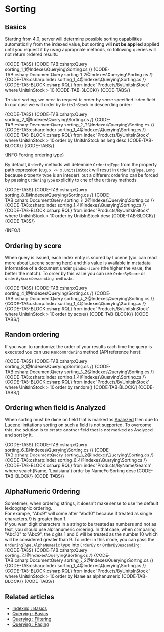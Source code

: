 ﻿# Sorting

## Basics

Starting from 4.0, server will determine possible sorting capabilities automatically from the indexed value, but sorting will **not be applied** applied until you request it by using appropriate methods, so following queries will not return ordered results:

{CODE-TABS}
{CODE-TAB:csharp:Query sorting_1_1@Indexes\Querying\Sorting.cs /}
{CODE-TAB:csharp:DocumentQuery sorting_1_2@Indexes\Querying\Sorting.cs /}
{CODE-TAB:csharp:Index sorting_1_4@Indexes\Querying\Sorting.cs /}
{CODE-TAB-BLOCK:csharp:RQL}
from index 'Products/ByUnitsInStock' 
where UnitsInStock > 10
{CODE-TAB-BLOCK/}
{CODE-TABS/}

To start sorting, we need to request to order by some specified index field. In our case we will order by `UnitsInStock` in descending order:

{CODE-TABS}
{CODE-TAB:csharp:Query sorting_2_1@Indexes\Querying\Sorting.cs /}
{CODE-TAB:csharp:DocumentQuery sorting_2_2@Indexes\Querying\Sorting.cs /}
{CODE-TAB:csharp:Index sorting_1_4@Indexes\Querying\Sorting.cs /}
{CODE-TAB-BLOCK:csharp:RQL}
from index 'Products/ByUnitsInStock' 
where UnitsInStock > 10
order by UnitsInStock as long desc
{CODE-TAB-BLOCK/}
{CODE-TABS/}

{INFO:Forcing ordering type}

By default, `OrderBy` methods will determine `OrderingType` from the property path expression (e.g. `x => x.UnitsInStock` will result in `OrderingType.Long` because property type is an integer), but a different ordering can be forced by passing `OrderingType` explicitly to one of the `OrderBy` methods.

{CODE-TABS}
{CODE-TAB:csharp:Query sorting_8_1@Indexes\Querying\Sorting.cs /}
{CODE-TAB:csharp:DocumentQuery sorting_8_2@Indexes\Querying\Sorting.cs /}
{CODE-TAB:csharp:Index sorting_1_4@Indexes\Querying\Sorting.cs /}
{CODE-TAB-BLOCK:csharp:RQL}
from index 'Products/ByUnitsInStock' 
where UnitsInStock > 10
order by UnitsInStock desc
{CODE-TAB-BLOCK/}
{CODE-TABS/}

{INFO/}

## Ordering by score

When query is issued, each index entry is scored by Lucene (you can read more about Lucene scoring [here](http://lucene.apache.org/core/3_3_0/scoring.html)) and this value is available in metadata information of a document under `@index-score` (the higher the value, the better the match). To order by this value you can use `OrderByScore` or `OrderByScoreDescending` methods:

{CODE-TABS}
{CODE-TAB:csharp:Query sorting_4_1@Indexes\Querying\Sorting.cs /}
{CODE-TAB:csharp:DocumentQuery sorting_4_2@Indexes\Querying\Sorting.cs /}
{CODE-TAB:csharp:Index sorting_1_4@Indexes\Querying\Sorting.cs /}
{CODE-TAB-BLOCK:csharp:RQL}
from index 'Products/ByUnitsInStock' 
where UnitsInStock > 10
order by score()
{CODE-TAB-BLOCK/}
{CODE-TABS/}

## Random ordering

If you want to randomize the order of your results each time the query is executed you can use `RandomOrdering` method (API reference [here](../../client-api/session/querying/how-to-customize-query#randomordering)):

{CODE-TABS}
{CODE-TAB:csharp:Query sorting_3_1@Indexes\Querying\Sorting.cs /}
{CODE-TAB:csharp:DocumentQuery sorting_3_2@Indexes\Querying\Sorting.cs /}
{CODE-TAB:csharp:Index sorting_1_4@Indexes\Querying\Sorting.cs /}
{CODE-TAB-BLOCK:csharp:RQL}
from index 'Products/ByUnitsInStock' 
where UnitsInStock > 10
order by random()
{CODE-TAB-BLOCK/}
{CODE-TABS/}

## Ordering when field is Analyzed

When sorting must be done on field that is marked as [Analyzed](../../indexes/using-analyzers) then due to [Lucene](https://lucene.apache.org/) limitations sorting on such a field is not supported. To overcome this, the solution is to create another field that is not marked as Analyzed and sort by it.

{CODE-TABS}
{CODE-TAB:csharp:Query sorting_6_1@Indexes\Querying\Sorting.cs /}
{CODE-TAB:csharp:DocumentQuery sorting_6_2@Indexes\Querying\Sorting.cs /}
{CODE-TAB:csharp:Index sorting_6_4@Indexes\Querying\Sorting.cs /}
{CODE-TAB-BLOCK:csharp:RQL}
from index 'Products/ByName/Search' 
where search(Name, 'Louisiana')
order by NameForSorting desc
{CODE-TAB-BLOCK/}
{CODE-TABS/}

## AlphaNumeric Ordering

Sometimes, when ordering strings, it doesn't make sense to use the default lexicographic ordering.    
For example, "Abc9" will come after "Abc10" because if treated as single characters, 9 is greater than 1.   
If you want digit characters in a string to be treated as numbers and not as text, you should use alphanumeric ordering. In that case, when comparing
"Abc10" to "Abc9", the digits 1 and 0 will be treated as the number 10 which will be considered greater than 9.
To order in this mode, you can pass the `OrderingType.AlphaNumeric` type into `OrderBy` or `OrderByDescending`:   
{CODE-TABS}
{CODE-TAB:csharp:Query sorting_7_1@Indexes\Querying\Sorting.cs /}
{CODE-TAB:csharp:DocumentQuery sorting_7_2@Indexes\Querying\Sorting.cs /}
{CODE-TAB:csharp:Index sorting_1_4@Indexes\Querying\Sorting.cs /}
{CODE-TAB-BLOCK:csharp:RQL}
from index 'Products/ByUnitsInStock ' 
where UnitsInStock > 10
order by Name as alphanumeric
{CODE-TAB-BLOCK/}
{CODE-TABS/}

## Related articles

- [Indexing : Basics](../../indexes/indexing-basics)
- [Querying : Basics](../../indexes/querying/basics)
- [Querying : Filtering](../../indexes/querying/filtering)
- [Querying : Paging](../../indexes/querying/paging)
